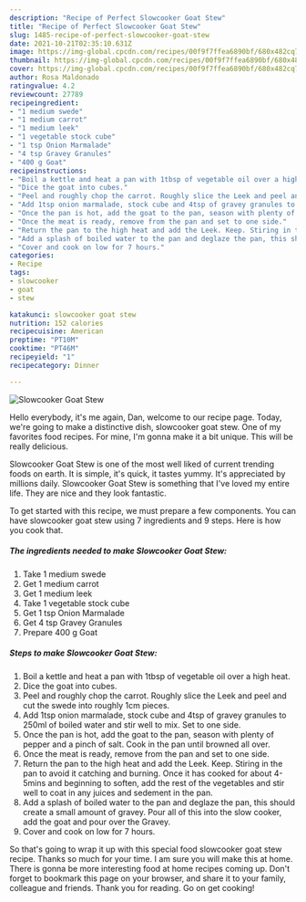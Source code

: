 ```yaml
---
description: "Recipe of Perfect Slowcooker Goat Stew"
title: "Recipe of Perfect Slowcooker Goat Stew"
slug: 1485-recipe-of-perfect-slowcooker-goat-stew
date: 2021-10-21T02:35:10.631Z
image: https://img-global.cpcdn.com/recipes/00f9f7ffea6890bf/680x482cq70/slowcooker-goat-stew-recipe-main-photo.jpg
thumbnail: https://img-global.cpcdn.com/recipes/00f9f7ffea6890bf/680x482cq70/slowcooker-goat-stew-recipe-main-photo.jpg
cover: https://img-global.cpcdn.com/recipes/00f9f7ffea6890bf/680x482cq70/slowcooker-goat-stew-recipe-main-photo.jpg
author: Rosa Maldonado
ratingvalue: 4.2
reviewcount: 27789
recipeingredient:
- "1 medium swede"
- "1 medium carrot"
- "1 medium leek"
- "1 vegetable stock cube"
- "1 tsp Onion Marmalade"
- "4 tsp Gravey Granules"
- "400 g Goat"
recipeinstructions:
- "Boil a kettle and heat a pan with 1tbsp of vegetable oil over a high heat."
- "Dice the goat into cubes."
- "Peel and roughly chop the carrot. Roughly slice the Leek and peel and cut the swede into roughly 1cm pieces."
- "Add 1tsp onion marmalade, stock cube and 4tsp of gravey granules to 250ml of boiled water and stir well to mix. Set to one side."
- "Once the pan is hot, add the goat to the pan, season with plenty of pepper and a pinch of salt. Cook in the pan until browned all over."
- "Once the meat is ready, remove from the pan and set to one side."
- "Return the pan to the high heat and add the Leek. Keep. Stiring in the pan to avoid it catching and burning. Once it has cooked for about 4-5mins and beginning to soften, add the rest of the vegetables and stir well to coat in any juices and sedement in the pan."
- "Add a splash of boiled water to the pan and deglaze the pan, this should create a small amount of gravey. Pour all of this into the slow cooker, add the goat and pour over the Gravey."
- "Cover and cook on low for 7 hours."
categories:
- Recipe
tags:
- slowcooker
- goat
- stew

katakunci: slowcooker goat stew 
nutrition: 152 calories
recipecuisine: American
preptime: "PT10M"
cooktime: "PT46M"
recipeyield: "1"
recipecategory: Dinner

---
```



![Slowcooker Goat Stew](https://img-global.cpcdn.com/recipes/00f9f7ffea6890bf/680x482cq70/slowcooker-goat-stew-recipe-main-photo.jpg)

Hello everybody, it's me again, Dan, welcome to our recipe page. Today, we're going to make a distinctive dish, slowcooker goat stew. One of my favorites food recipes. For mine, I'm gonna make it a bit unique. This will be really delicious.



Slowcooker Goat Stew is one of the most well liked of current trending foods on earth. It is simple, it's quick, it tastes yummy. It's appreciated by millions daily. Slowcooker Goat Stew is something that I've loved my entire life. They are nice and they look fantastic.


To get started with this recipe, we must prepare a few components. You can have slowcooker goat stew using 7 ingredients and 9 steps. Here is how you cook that.

<!--inarticleads1-->

##### The ingredients needed to make Slowcooker Goat Stew:

1. Take 1 medium swede
1. Get 1 medium carrot
1. Get 1 medium leek
1. Take 1 vegetable stock cube
1. Get 1 tsp Onion Marmalade
1. Get 4 tsp Gravey Granules
1. Prepare 400 g Goat




<!--inarticleads2-->

##### Steps to make Slowcooker Goat Stew:

1. Boil a kettle and heat a pan with 1tbsp of vegetable oil over a high heat.
1. Dice the goat into cubes.
1. Peel and roughly chop the carrot. Roughly slice the Leek and peel and cut the swede into roughly 1cm pieces.
1. Add 1tsp onion marmalade, stock cube and 4tsp of gravey granules to 250ml of boiled water and stir well to mix. Set to one side.
1. Once the pan is hot, add the goat to the pan, season with plenty of pepper and a pinch of salt. Cook in the pan until browned all over.
1. Once the meat is ready, remove from the pan and set to one side.
1. Return the pan to the high heat and add the Leek. Keep. Stiring in the pan to avoid it catching and burning. Once it has cooked for about 4-5mins and beginning to soften, add the rest of the vegetables and stir well to coat in any juices and sedement in the pan.
1. Add a splash of boiled water to the pan and deglaze the pan, this should create a small amount of gravey. Pour all of this into the slow cooker, add the goat and pour over the Gravey.
1. Cover and cook on low for 7 hours.




So that's going to wrap it up with this special food slowcooker goat stew recipe. Thanks so much for your time. I am sure you will make this at home. There is gonna be more interesting food at home recipes coming up. Don't forget to bookmark this page on your browser, and share it to your family, colleague and friends. Thank you for reading. Go on get cooking!
